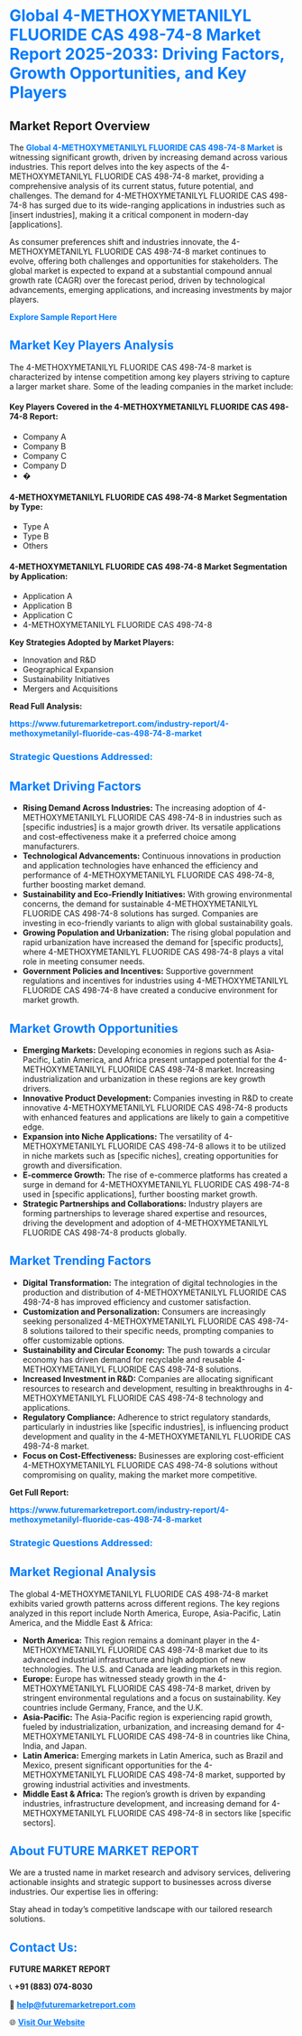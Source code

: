 <h1 style="color: #007BFF;">Global 4-METHOXYMETANILYL FLUORIDE CAS 498-74-8 Market Report 2025-2033: Driving Factors, Growth Opportunities, and Key Players</h1>

<section id="overview">
<h2>Market Report Overview</h2>
<p>The <a href="https://www.futuremarketreport.com/industry-report/4-methoxymetanilyl-fluoride-cas-498-74-8-market" style="color: #007BFF; text-decoration: none;"><strong>Global 4-METHOXYMETANILYL FLUORIDE CAS 498-74-8 Market</strong></a> is witnessing significant growth, driven by increasing demand across various industries. This report delves into the key aspects of the 4-METHOXYMETANILYL FLUORIDE CAS 498-74-8 market, providing a comprehensive analysis of its current status, future potential, and challenges. The demand for 4-METHOXYMETANILYL FLUORIDE CAS 498-74-8 has surged due to its wide-ranging applications in industries such as [insert industries], making it a critical component in modern-day [applications].</p>
<p>As consumer preferences shift and industries innovate, the 4-METHOXYMETANILYL FLUORIDE CAS 498-74-8 market continues to evolve, offering both challenges and opportunities for stakeholders. The global market is expected to expand at a substantial compound annual growth rate (CAGR) over the forecast period, driven by technological advancements, emerging applications, and increasing investments by major players.</p>
</section>

<section id="overview">
<p><a href="https://www.futuremarketreport.com/request-sample/reportId=112948" style="color: #007BFF; text-decoration: none;"><strong>Explore Sample Report Here</strong></a></p>
</section>

<section id="key-players">
<h2 style="color: #007BFF;">Market Key Players Analysis</h2>
<p>The 4-METHOXYMETANILYL FLUORIDE CAS 498-74-8 market is characterized by intense competition among key players striving to capture a larger market share. Some of the leading companies in the market include:</p>
<h4>Key Players Covered in the 4-METHOXYMETANILYL FLUORIDE CAS 498-74-8 Report:</h4>
<ul><li>Company A</li><li>Company B</li><li>Company C</li><li>Company D</li><li>�</li></ul>
<h4>4-METHOXYMETANILYL FLUORIDE CAS 498-74-8 Market Segmentation by Type:</h4>
<ul><li>Type A</li><li>Type B</li><li>Others</li></ul>

<h4>4-METHOXYMETANILYL FLUORIDE CAS 498-74-8 Market Segmentation by Application:</h4>
<ul><li>Application A</li><li>Application B</li><li>Application C</li><li>4-METHOXYMETANILYL FLUORIDE CAS 498-74-8</li></ul>
<p><strong>Key Strategies Adopted by Market Players:</strong></p>
<ul>
<li>Innovation and R&D</li>
<li>Geographical Expansion</li>
<li>Sustainability Initiatives</li>
<li>Mergers and Acquisitions</li>
</ul>
</section>

<section>
<p><strong>Read Full Analysis: </strong></p><a href="https://www.futuremarketreport.com/industry-report/4-methoxymetanilyl-fluoride-cas-498-74-8-market" style="color: #007BFF; text-decoration: none;"><strong>https://www.futuremarketreport.com/industry-report/4-methoxymetanilyl-fluoride-cas-498-74-8-market</strong></a>
<h3 style="color: #007BFF;">Strategic Questions Addressed:</h3>
</section>

<section id="driving-factors">
<h2 style="color: #007BFF;">Market Driving Factors</h2>
<ul>
<li><strong>Rising Demand Across Industries:</strong> The increasing adoption of 4-METHOXYMETANILYL FLUORIDE CAS 498-74-8 in industries such as [specific industries] is a major growth driver. Its versatile applications and cost-effectiveness make it a preferred choice among manufacturers.</li>
<li><strong>Technological Advancements:</strong> Continuous innovations in production and application technologies have enhanced the efficiency and performance of 4-METHOXYMETANILYL FLUORIDE CAS 498-74-8, further boosting market demand.</li>
<li><strong>Sustainability and Eco-Friendly Initiatives:</strong> With growing environmental concerns, the demand for sustainable 4-METHOXYMETANILYL FLUORIDE CAS 498-74-8 solutions has surged. Companies are investing in eco-friendly variants to align with global sustainability goals.</li>
<li><strong>Growing Population and Urbanization:</strong> The rising global population and rapid urbanization have increased the demand for [specific products], where 4-METHOXYMETANILYL FLUORIDE CAS 498-74-8 plays a vital role in meeting consumer needs.</li>
<li><strong>Government Policies and Incentives:</strong> Supportive government regulations and incentives for industries using 4-METHOXYMETANILYL FLUORIDE CAS 498-74-8 have created a conducive environment for market growth.</li>
</ul>
</section>

<section id="growth-opportunities">
<h2 style="color: #007BFF;">Market Growth Opportunities</h2>
<ul>
<li><strong>Emerging Markets:</strong> Developing economies in regions such as Asia-Pacific, Latin America, and Africa present untapped potential for the 4-METHOXYMETANILYL FLUORIDE CAS 498-74-8 market. Increasing industrialization and urbanization in these regions are key growth drivers.</li>
<li><strong>Innovative Product Development:</strong> Companies investing in R&D to create innovative 4-METHOXYMETANILYL FLUORIDE CAS 498-74-8 products with enhanced features and applications are likely to gain a competitive edge.</li>
<li><strong>Expansion into Niche Applications:</strong> The versatility of 4-METHOXYMETANILYL FLUORIDE CAS 498-74-8 allows it to be utilized in niche markets such as [specific niches], creating opportunities for growth and diversification.</li>
<li><strong>E-commerce Growth:</strong> The rise of e-commerce platforms has created a surge in demand for 4-METHOXYMETANILYL FLUORIDE CAS 498-74-8 used in [specific applications], further boosting market growth.</li>
<li><strong>Strategic Partnerships and Collaborations:</strong> Industry players are forming partnerships to leverage shared expertise and resources, driving the development and adoption of 4-METHOXYMETANILYL FLUORIDE CAS 498-74-8 products globally.</li>
</ul>
</section>

<section id="trending-factors">
<h2 style="color: #007BFF;">Market Trending Factors</h2>
<ul>
<li><strong>Digital Transformation:</strong> The integration of digital technologies in the production and distribution of 4-METHOXYMETANILYL FLUORIDE CAS 498-74-8 has improved efficiency and customer satisfaction.</li>
<li><strong>Customization and Personalization:</strong> Consumers are increasingly seeking personalized 4-METHOXYMETANILYL FLUORIDE CAS 498-74-8 solutions tailored to their specific needs, prompting companies to offer customizable options.</li>
<li><strong>Sustainability and Circular Economy:</strong> The push towards a circular economy has driven demand for recyclable and reusable 4-METHOXYMETANILYL FLUORIDE CAS 498-74-8 solutions.</li>
<li><strong>Increased Investment in R&D:</strong> Companies are allocating significant resources to research and development, resulting in breakthroughs in 4-METHOXYMETANILYL FLUORIDE CAS 498-74-8 technology and applications.</li>
<li><strong>Regulatory Compliance:</strong> Adherence to strict regulatory standards, particularly in industries like [specific industries], is influencing product development and quality in the 4-METHOXYMETANILYL FLUORIDE CAS 498-74-8 market.</li>
<li><strong>Focus on Cost-Effectiveness:</strong> Businesses are exploring cost-efficient 4-METHOXYMETANILYL FLUORIDE CAS 498-74-8 solutions without compromising on quality, making the market more competitive.</li>
</ul>
</section>

<section>
<p><strong>Get Full Report: </strong></p><a href="https://www.futuremarketreport.com/industry-report/4-methoxymetanilyl-fluoride-cas-498-74-8-market" style="color: #007BFF; text-decoration: none;"><strong>https://www.futuremarketreport.com/industry-report/4-methoxymetanilyl-fluoride-cas-498-74-8-market</strong></a>
<h3 style="color: #007BFF;">Strategic Questions Addressed:</h3>
</section>


<section id="regional-analysis">
<h2 style="color: #007BFF;">Market Regional Analysis</h2>
<p>The global 4-METHOXYMETANILYL FLUORIDE CAS 498-74-8 market exhibits varied growth patterns across different regions. The key regions analyzed in this report include North America, Europe, Asia-Pacific, Latin America, and the Middle East & Africa:</p>
<ul>
<li><strong>North America:</strong> This region remains a dominant player in the 4-METHOXYMETANILYL FLUORIDE CAS 498-74-8 market due to its advanced industrial infrastructure and high adoption of new technologies. The U.S. and Canada are leading markets in this region.</li>
<li><strong>Europe:</strong> Europe has witnessed steady growth in the 4-METHOXYMETANILYL FLUORIDE CAS 498-74-8 market, driven by stringent environmental regulations and a focus on sustainability. Key countries include Germany, France, and the U.K.</li>
<li><strong>Asia-Pacific:</strong> The Asia-Pacific region is experiencing rapid growth, fueled by industrialization, urbanization, and increasing demand for 4-METHOXYMETANILYL FLUORIDE CAS 498-74-8 in countries like China, India, and Japan.</li>
<li><strong>Latin America:</strong> Emerging markets in Latin America, such as Brazil and Mexico, present significant opportunities for the 4-METHOXYMETANILYL FLUORIDE CAS 498-74-8 market, supported by growing industrial activities and investments.</li>
<li><strong>Middle East & Africa:</strong> The region’s growth is driven by expanding industries, infrastructure development, and increasing demand for 4-METHOXYMETANILYL FLUORIDE CAS 498-74-8 in sectors like [specific sectors].</li>
</ul>
</section>

<footer>
<h2 style="color: #007BFF;">About FUTURE MARKET REPORT</h2>
<p>We are a trusted name in market research and advisory services, delivering actionable insights and strategic support to businesses across diverse industries. Our expertise lies in offering:</p>

<p>Stay ahead in today’s competitive landscape with our tailored research solutions.</p>

<h2 style="color: #007BFF;">Contact Us:</h2>
<p><strong>FUTURE MARKET REPORT</strong></p>
<p>📞 <strong>+91 (883) 074-8030</strong></p>
<p>📧 <strong><a href="mailto:help@futuremarketreport.com" style="color: #007BFF;">help@futuremarketreport.com</a></strong></p>
<p>🌐 <strong><a href="https://www.futuremarketreport.com/" style="color: #007BFF;">Visit Our Website</a></strong></p>
</footer>